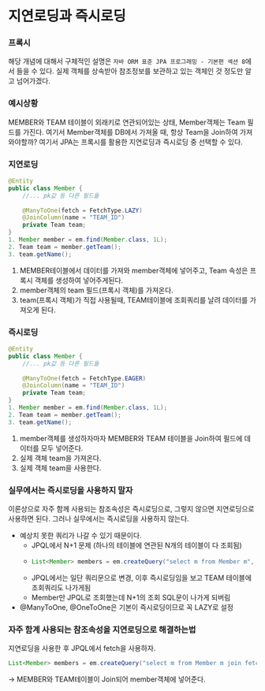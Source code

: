 # 지연로딩과 즉시로딩
### 프록시
해당 개념에 대해서 구체적인 설명은 `자바 ORM 표준 JPA 프로그래밍 - 기본편 섹션 8`에서 들을 수 있다.
실제 객체를 상속받아 참조정보를 보관하고 있는 객체인 것 정도만 알고 넘어가겠다.
### 예시상황
MEMBER와 TEAM 테이블이 외래키로 연관되어있는 상태, Member객체는 Team 필드를 가진다.
여기서 Member객체를 DB에서 가져올 때, 항상 Team을 Join하여 가져와야할까?
여기서 JPA는 프록시를 활용한 지연로딩과 즉시로딩 중 선택할 수 있다.
### 지연로딩
```java
@Entity
public class Member {
    //... pk값 등 다른 필드들
    
    @ManyToOne(fetch = FetchType.LAZY) 
    @JoinColumn(name = "TEAM_ID")
    private Team team;
}
1. Member member = em.find(Member.class, 1L);
2. Team team = member.getTeam();
3. team.getName();
```
1. MEMBER테이블에서 데이터를 가져와 member객체에 넣어주고, Team 속성은 프록시 객체를 생성하여 넣어주게된다.
2. member객체의 team 필드(프록시 객체)를 가져온다.
3. team(프록시 객체)가 직접 사용될때, TEAM테이블에 조회쿼리를 날려 데이터를 가져오게 된다.
### 즉시로딩
```java
@Entity
public class Member {
    //... pk값 등 다른 필드들
    
    @ManyToOne(fetch = FetchType.EAGER)
    @JoinColumn(name = "TEAM_ID")
    private Team team;
}
1. Member member = em.find(Member.class, 1L);
2. Team team = member.getTeam();
3. team.getName();
```
1. member객체를 생성하자마자 MEMBER와 TEAM 테이블을 Join하여 필드에 데이터를 모두 넣어준다.
2. 실제 객체 team을 가져온다.
3. 실제 객체 team을 사용한다.
### 실무에서는 즉시로딩을 사용하지 말자
이론상으로 자주 함께 사용되는 참조속성은 즉시로딩으로, 그렇지 않으면 지연로딩으로 사용하면 된다.
그러나 실무에서는 즉시로딩을 사용하지 않는다.
- 예상치 못한 쿼리가 나갈 수 있기 때문이다.
  - JPQL에서 N+1 문제 (하나의 테이블에 연관된 N개의 테이블이 다 조회됨)
  - ```java
    List<Member> members = em.createQuery("select m from Member m", Member.class).getResultList();
    ```
  - JPQL에서는 일단 쿼리문으로 변경, 이후 즉시로딩임을 보고 TEAM 테이블에 조회쿼리도 나가게됨
  - Member만 JPQL로 조회했는데 N+1의 조회 SQL문이 나가게 되버림
- @ManyToOne, @OneToOne은 기본이 즉시로딩이므로 꼭 LAZY로 설정
### 자주 함계 사용되는 참조속성을 지연로딩으로 해결하는법
지연로딩을 사용한 후 JPQL에서 fetch을 사용하자.
```java
List<Member> members = em.createQuery("select m from Member m join fetch team", Member.class).getResultList();
```
-> MEMBER와 TEAM테이블이 Join되어 member객체에 넣어준다.

